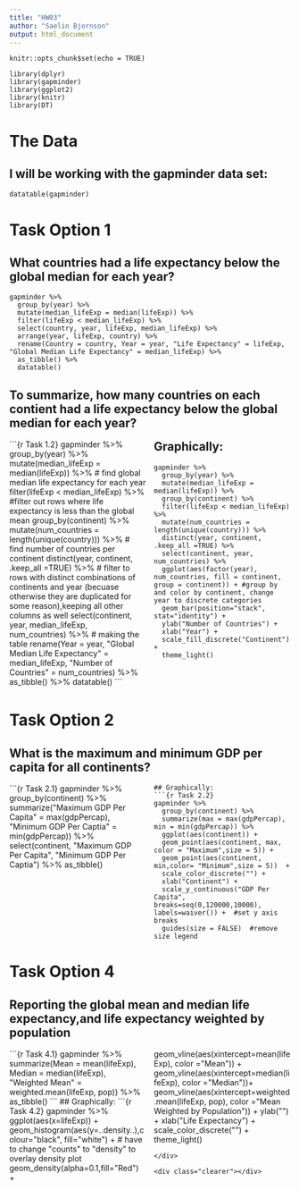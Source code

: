```yaml
---
title: "HW03"
author: "Saelin Bjornson"
output: html_document
---
```


<style>
  .col2 {
    columns: 2 200px;         /* number of columns and width in pixels*/
  }
  .col3 {
    columns: 3 100px;
  }
</style>

```{r setup, include=FALSE}
knitr::opts_chunk$set(echo = TRUE)
```

```{r load, include=FALSE}
library(dplyr)
library(gapminder)
library(ggplot2)
library(knitr)
library(DT)
```
# The Data
## I will be working with the gapminder data set:


```{r Data}
datatable(gapminder)

```


# Task Option 1
## What countries had a life expectancy below the global median for each year?

```{r Task 1.1}
gapminder %>%
  group_by(year) %>%
  mutate(median_lifeExp = median(lifeExp)) %>%
  filter(lifeExp < median_lifeExp) %>%
  select(country, year, lifeExp, median_lifeExp) %>%
  arrange(year, lifeExp, country) %>%
  rename(Country = country, Year = year, "Life Expectancy" = lifeExp, "Global Median Life Expectancy" = median_lifeExp) %>%
  as_tibble() %>%
  datatable()
```

## To summarize, how many countries on each contient had a life expectancy below the global median for each year?

<div class="col2">
```{r Task 1.2}
gapminder %>%
  group_by(year) %>%
  mutate(median_lifeExp = median(lifeExp)) %>%  # find global median life expectancy for each year
  filter(lifeExp < median_lifeExp) %>%  #filter out rows where life expectancy is less than the global mean
  group_by(continent) %>%
  mutate(num_countries = length(unique(country))) %>%  # find number of countries per continent  
  distinct(year, continent, .keep_all =TRUE) %>%  # filter to rows with distinct combinations of continents and year (becuase otherwise they are duplicated for some reason),keeping all other columns as well
  select(continent, year, median_lifeExp, num_countries) %>%  # making the table
  rename(Year = year, "Global Median Life Expectancy" = median_lifeExp, "Number of Countries" = num_countries) %>%
  as_tibble() %>%
  datatable()
```

## Graphically:
```{r Task 1.3}
gapminder %>%
  group_by(year) %>%
  mutate(median_lifeExp = median(lifeExp)) %>%
  group_by(continent) %>%
  filter(lifeExp < median_lifeExp) %>%
  mutate(num_countries = length(unique(country))) %>%
  distinct(year, continent, .keep_all =TRUE) %>%  
  select(continent, year, num_countries) %>%
  ggplot(aes(factor(year), num_countries, fill = continent, group = continent)) + #group by and color by continent, change year to discrete categories
  geom_bar(position="stack", stat="identity") +
  ylab("Number of Countries") + 
  xlab("Year") +
  scale_fill_discrete("Continent") +
  theme_light()
  
```

</div>


# Task Option 2
## What is the maximum and minimum GDP per capita for all continents?
<div class="col2">
```{r Task 2.1}
gapminder %>%
  group_by(continent) %>%
  summarize("Maximum GDP Per Capita" = max(gdpPercap), "Minimum GDP Per Captia" = min(gdpPercap)) %>%
  select(continent, "Maximum GDP Per Capita", "Minimum GDP Per Captia") %>%
  as_tibble()

```
## Graphically:
```{r Task 2.2}
gapminder %>%
  group_by(continent) %>%
  summarize(max = max(gdpPercap), min = min(gdpPercap)) %>%
  ggplot(aes(continent)) +
  geom_point(aes(continent, max, color = "Maximum",size = 5)) +
  geom_point(aes(continent, min,color= "Minimum",size = 5))  +
  scale_color_discrete("") +
  xlab("Continent") +
  scale_y_continuous("GDP Per Capita", breaks=seq(0,120000,10000), labels=waiver()) +  #set y axis breaks
  guides(size = FALSE)  #remove size legend

```
</div>


# Task Option 4
## Reporting the global mean and median life expectancy,and life expectancy weighted by population
<div class="col2">
```{r Task 4.1}
gapminder %>%
  summarize(Mean = mean(lifeExp),
            Median = median(lifeExp),
            "Weighted Mean" = weighted.mean(lifeExp, pop)) %>%
  as_tibble()
```
## Graphically:
```{r Task 4.2} 
gapminder %>%
  ggplot(aes(x=lifeExp)) +
  geom_histogram(aes(y=..density..),colour="black", fill="white") + # have to change "counts" to "density" to overlay density plot
  geom_density(alpha=0.1,fill="Red") +
  geom_vline(aes(xintercept=mean(lifeExp), color ="Mean")) +
  geom_vline(aes(xintercept=median(lifeExp), color ="Median"))+
  geom_vline(aes(xintercept=weighted.mean(lifeExp, pop), color ="Mean Weighted by Population")) +
  ylab("") +
  xlab("Life Expectancy") +
  scale_color_discrete("") +
  theme_light()

```
</div>

<div class="clearer"></div>


